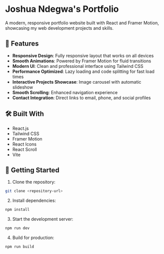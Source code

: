 # Joshua Ndegwa's Portfolio

A modern, responsive portfolio website built with React and Framer Motion, showcasing my web development projects and skills.


## 🚀 Features

- **Responsive Design**: Fully responsive layout that works on all devices
- **Smooth Animations**: Powered by Framer Motion for fluid transitions
- **Modern UI**: Clean and professional interface using Tailwind CSS
- **Performance Optimized**: Lazy loading and code splitting for fast load times
- **Interactive Projects Showcase**: Image carousel with automatic slideshow
- **Smooth Scrolling**: Enhanced navigation experience
- **Contact Integration**: Direct links to email, phone, and social profiles

## 🛠️ Built With

- React.js
- Tailwind CSS
- Framer Motion
- React Icons
- React Scroll
- Vite

## 🚀 Getting Started

1. Clone the repository:
```bash
git clone <repository-url>
```

2. Install dependencies:
```bash
npm install
```

3. Start the development server:
```bash
npm run dev
```

4. Build for production:
```bash
npm run build
```
